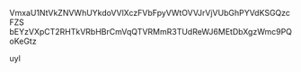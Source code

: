 VmxaU1NtVkZNVWhUYkdoVVlXczFVbFpyVWtOVVJrVjVUbGhPYVdKSGQzcFZS
bEYzVXpCT2RHTkVRbHBrCmVqQTVRMmR3TUdReWJ6MEtDbXgzWmc9PQoKeGtz

uyl